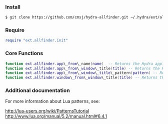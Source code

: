### Install

~~~bash
$ git clone https://github.com/cmsj/hydra-allfinder.git ~/.hydra/ext/allfinder
~~~

### Require

~~~lua
require "ext.allfinder.init"
~~~

### Core Functions

~~~lua
function ext.allfinder.app\_from\_name(name)  -- Returns the Hydra application object for an application with the supplied name (e.g. "Safari")
function ext.allfinder.app\_from\_window\_title(title) -- Returns the Hydra application object for a window with the supplied title (e.g. "Activity Monitor (All Processes)")
function ext.allfinder.app\_from\_window\_title\_pattern(pattern) -- Returns the Hydra application object for a window title matching the supplied Lua pattern (e.g. "Inbox %(%d+ messages.\*")
function ext.allfinder.window\_from\_window\_title(title) -- Returns the Hydra window object for a window with the supplied title (e.g. "Activity Monitor (All Processes)")
~~~

### Additional documentation

For more information about Lua patterns, see:

http://lua-users.org/wiki/PatternsTutorial
http://www.lua.org/manual/5.2/manual.html#6.4.1

